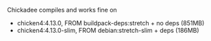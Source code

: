 Chickadee compiles and works fine on
  - chicken4:4.13.0, FROM buildpack-deps:stretch + no deps (851MB)
  - chicken4:4.13.0-slim, FROM debian:stretch-slim + deps (186MB)
